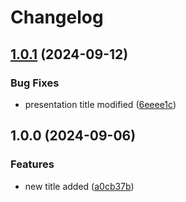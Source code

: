 # Changelog

## [1.0.1](https://github.com/akozlov75/rp-demo/compare/v1.0.0...v1.0.1) (2024-09-12)


### Bug Fixes

* presentation title modified ([6eeee1c](https://github.com/akozlov75/rp-demo/commit/6eeee1c5fd2fe4ef65caa8d682bcf9b2dfa36182))

## 1.0.0 (2024-09-06)


### Features

* new title added ([a0cb37b](https://github.com/akozlov75/rp-demo/commit/a0cb37bac650753a32a5f2203ba82fe99c804080))
